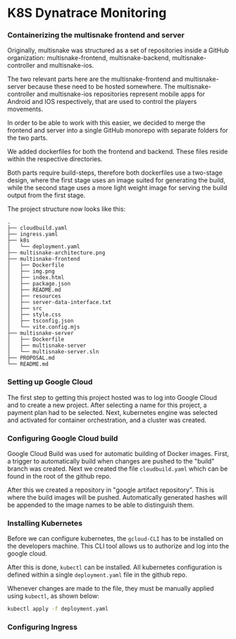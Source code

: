 # K8S Dynatrace Monitoring

### Containerizing the multisnake frontend and server
Originally, multisnake was structured as a set of repositories inside a GitHub
organization: multisnake-frontend, multisnake-backend, multisnake-controller
and multisnake-ios.

The two relevant parts here are the multisnake-frontend and multisnake-server
because these need to be hosted somewhere. The multisnake-controller and
multisnake-ios repositories represent mobile apps for Android and IOS
respectively, that are used to control the players movements.

In order to be able to work with this easier, we decided to merge the frontend
and server into a single GitHub monorepo with separate folders for the two
parts.

We added dockerfiles for both the frontend and backend. These files reside
within the respective directories.

Both parts require build-steps, therefore both dockerfiles use a two-stage
design, where the first stage uses an image suited for generating the build,
while the second stage uses a more light weight image for serving the build
output from the first stage. 

The project structure now looks like this:

```
.
├── cloudbuild.yaml
├── ingress.yaml
├── k8s
│   └── deployment.yaml
├── multisnake-architecture.png
├── multisnake-frontend
│   ├── Dockerfile
│   ├── img.png
│   ├── index.html
│   ├── package.json
│   ├── README.md
│   ├── resources
│   ├── server-data-interface.txt
│   ├── src
│   ├── style.css
│   ├── tsconfig.json
│   └── vite.config.mjs
├── multisnake-server
│   ├── Dockerfile
│   ├── multisnake-server
│   └── multisnake-server.sln
├── PROPOSAL.md
└── README.md
```

### Setting up Google Cloud

The first step to getting this project hosted was to log into Google Cloud and to create a new project.
After selecting a name for this project, a payment plan had to be selected.
Next, kubernetes engine was selected and activated for container orchestration, and a cluster was created.

### Configuring Google Cloud build

Google Cloud Build was used for automatic building of Docker images.
First, a trigger to automatically build when changes are pushed to the "build" branch was created.
Next we created the file `cloudbuild.yaml` which can be found in the root of the github repo.

After this we created a repository in "google artifact repository". This is where the build images will be pushed.
Automatically generated hashes will be appended to the image names to be able to distinguish them.


### Installing Kubernetes

Before we can configure kubernetes, the `gcloud-CLI` has to be installed on the developers machine.
This CLI tool allows us to authorize and log into the google cloud.

After this is done, `kubectl` can be installed.
All kubernetes configuration is defined within a single `deployment.yaml` file in the github repo.

Whenever changes are made to the file, they must be manually applied using `kubectl`, as shown below:
```bash
kubectl apply -f deployment.yaml
```

### Configuring Ingress


